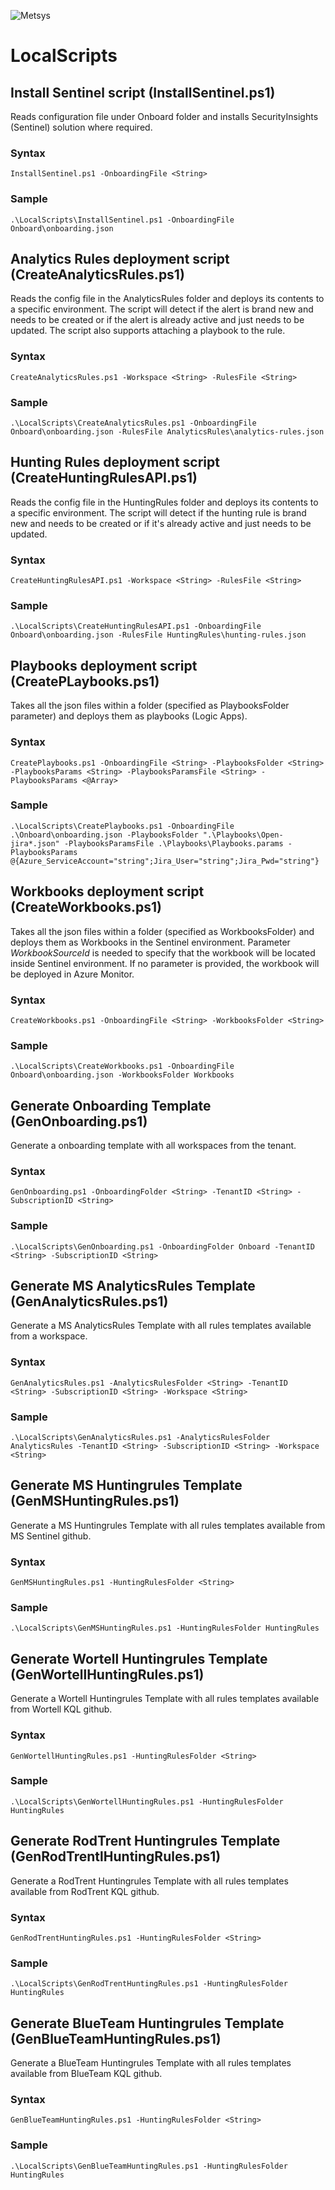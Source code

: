 ![](https://www.metsys.fr/wp-content/themes/metsys/images/svg/metsys-logo.svg "Metsys")

# LocalScripts

## Install Sentinel script (InstallSentinel.ps1)

Reads configuration file under Onboard folder and installs SecurityInsights (Sentinel) solution where required.

### Syntax

`InstallSentinel.ps1 -OnboardingFile <String>`

### Sample

`.\LocalScripts\InstallSentinel.ps1 -OnboardingFile Onboard\onboarding.json`

## Analytics Rules deployment script (CreateAnalyticsRules.ps1)

Reads the config file in the AnalyticsRules folder and deploys its contents to a specific environment. The script will detect if the alert is brand new and needs to be created or if the alert is already active and just needs to be updated. The script also supports attaching a playbook to the rule.

### Syntax 

`CreateAnalyticsRules.ps1 -Workspace <String> -RulesFile <String>`

### Sample

`.\LocalScripts\CreateAnalyticsRules.ps1 -OnboardingFile Onboard\onboarding.json -RulesFile AnalyticsRules\analytics-rules.json`

## Hunting Rules deployment script (CreateHuntingRulesAPI.ps1)

Reads the config file in the HuntingRules folder and deploys its contents to a specific environment. The script will detect if the hunting rule is brand new and needs to be created or if it's already active and just needs to be updated.

### Syntax

`CreateHuntingRulesAPI.ps1 -Workspace <String> -RulesFile <String>`

### Sample

`.\LocalScripts\CreateHuntingRulesAPI.ps1 -OnboardingFile Onboard\onboarding.json -RulesFile HuntingRules\hunting-rules.json`

## Playbooks deployment script (CreatePLaybooks.ps1)

Takes all the json files within a folder (specified as PlaybooksFolder parameter) and deploys them as playbooks (Logic Apps).

### Syntax

`CreatePlaybooks.ps1 -OnboardingFile <String> -PlaybooksFolder <String> -PlaybooksParams <String> -PlaybooksParamsFile <String> -PlaybooksParams <@Array>`

### Sample

`.\LocalScripts\CreatePlaybooks.ps1 -OnboardingFile .\Onboard\onboarding.json -PlaybooksFolder ".\Playbooks\Open-jira*.json" -PlaybooksParamsFile .\Playbooks\Playbooks.params -PlaybooksParams @{Azure_ServiceAccount="string";Jira_User="string";Jira_Pwd="string"}`

## Workbooks deployment script (CreateWorkbooks.ps1)

Takes all the json files within a folder (specified as WorkbooksFolder) and deploys them as Workbooks in the Sentinel environment. Parameter *WorkbookSourceId* is needed to specify that the workbook will be located inside Sentinel environment. If no parameter is provided, the workbook will be deployed in Azure Monitor.

### Syntax

`CreateWorkbooks.ps1 -OnboardingFile <String> -WorkbooksFolder <String>`

### Sample

`.\LocalScripts\CreateWorkbooks.ps1 -OnboardingFile Onboard\onboarding.json -WorkbooksFolder Workbooks`

## Generate Onboarding Template (GenOnboarding.ps1)

Generate a onboarding template with all workspaces from the tenant.

### Syntax

`GenOnboarding.ps1 -OnboardingFolder <String> -TenantID <String> -SubscriptionID <String>`

### Sample

`.\LocalScripts\GenOnboarding.ps1 -OnboardingFolder Onboard -TenantID <String> -SubscriptionID <String>`

## Generate MS AnalyticsRules Template (GenAnalyticsRules.ps1)

Generate a MS AnalyticsRules Template with all rules templates available from a workspace.

### Syntax

`GenAnalyticsRules.ps1 -AnalyticsRulesFolder <String> -TenantID <String> -SubscriptionID <String> -Workspace <String>`

### Sample

`.\LocalScripts\GenAnalyticsRules.ps1 -AnalyticsRulesFolder AnalyticsRules -TenantID <String> -SubscriptionID <String> -Workspace <String>`

## Generate MS Huntingrules Template (GenMSHuntingRules.ps1)

Generate a MS Huntingrules Template with all rules templates available from MS Sentinel github.

### Syntax

`GenMSHuntingRules.ps1 -HuntingRulesFolder <String>`

### Sample

`.\LocalScripts\GenMSHuntingRules.ps1 -HuntingRulesFolder HuntingRules`

## Generate Wortell Huntingrules Template (GenWortellHuntingRules.ps1)

Generate a Wortell Huntingrules Template with all rules templates available from Wortell KQL github.

### Syntax

`GenWortellHuntingRules.ps1 -HuntingRulesFolder <String>`

### Sample

`.\LocalScripts\GenWortellHuntingRules.ps1 -HuntingRulesFolder HuntingRules`

## Generate RodTrent Huntingrules Template (GenRodTrentlHuntingRules.ps1)

Generate a RodTrent Huntingrules Template with all rules templates available from RodTrent KQL github.

### Syntax

`GenRodTrentHuntingRules.ps1 -HuntingRulesFolder <String>`

### Sample

`.\LocalScripts\GenRodTrentHuntingRules.ps1 -HuntingRulesFolder HuntingRules`

## Generate BlueTeam Huntingrules Template (GenBlueTeamHuntingRules.ps1)

Generate a BlueTeam Huntingrules Template with all rules templates available from BlueTeam KQL github.

### Syntax

`GenBlueTeamHuntingRules.ps1 -HuntingRulesFolder <String>`

### Sample

`.\LocalScripts\GenBlueTeamHuntingRules.ps1 -HuntingRulesFolder HuntingRules`